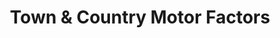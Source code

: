 ---
title: "Town & Country Motor Factors"
url: /tuam/town-and-country-motor-factors/
shop: car parts
---